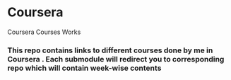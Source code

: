 # Coursera
Coursera Courses Works

### This repo contains links to different courses done by me in Coursera . Each submodule will redirect you to corresponding repo which will contain week-wise contents
